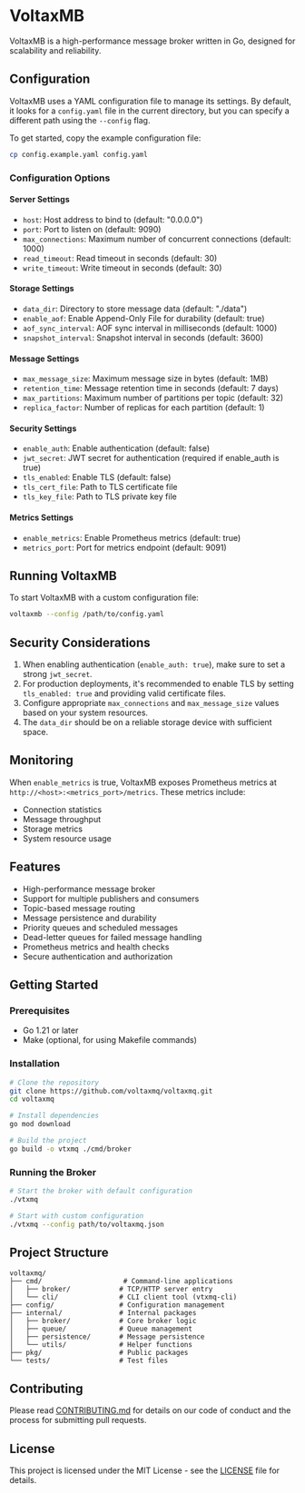 # VoltaxMB

VoltaxMB is a high-performance message broker written in Go, designed for scalability and reliability.

## Configuration

VoltaxMB uses a YAML configuration file to manage its settings. By default, it looks for a `config.yaml` file in the current directory, but you can specify a different path using the `--config` flag.

To get started, copy the example configuration file:

```bash
cp config.example.yaml config.yaml
```

### Configuration Options

#### Server Settings
- `host`: Host address to bind to (default: "0.0.0.0")
- `port`: Port to listen on (default: 9090)
- `max_connections`: Maximum number of concurrent connections (default: 1000)
- `read_timeout`: Read timeout in seconds (default: 30)
- `write_timeout`: Write timeout in seconds (default: 30)

#### Storage Settings
- `data_dir`: Directory to store message data (default: "./data")
- `enable_aof`: Enable Append-Only File for durability (default: true)
- `aof_sync_interval`: AOF sync interval in milliseconds (default: 1000)
- `snapshot_interval`: Snapshot interval in seconds (default: 3600)

#### Message Settings
- `max_message_size`: Maximum message size in bytes (default: 1MB)
- `retention_time`: Message retention time in seconds (default: 7 days)
- `max_partitions`: Maximum number of partitions per topic (default: 32)
- `replica_factor`: Number of replicas for each partition (default: 1)

#### Security Settings
- `enable_auth`: Enable authentication (default: false)
- `jwt_secret`: JWT secret for authentication (required if enable_auth is true)
- `tls_enabled`: Enable TLS (default: false)
- `tls_cert_file`: Path to TLS certificate file
- `tls_key_file`: Path to TLS private key file

#### Metrics Settings
- `enable_metrics`: Enable Prometheus metrics (default: true)
- `metrics_port`: Port for metrics endpoint (default: 9091)

## Running VoltaxMB

To start VoltaxMB with a custom configuration file:

```bash
voltaxmb --config /path/to/config.yaml
```

## Security Considerations

1. When enabling authentication (`enable_auth: true`), make sure to set a strong `jwt_secret`.
2. For production deployments, it's recommended to enable TLS by setting `tls_enabled: true` and providing valid certificate files.
3. Configure appropriate `max_connections` and `max_message_size` values based on your system resources.
4. The `data_dir` should be on a reliable storage device with sufficient space.

## Monitoring

When `enable_metrics` is true, VoltaxMB exposes Prometheus metrics at `http://<host>:<metrics_port>/metrics`. These metrics include:

- Connection statistics
- Message throughput
- Storage metrics
- System resource usage

## Features

- High-performance message broker
- Support for multiple publishers and consumers
- Topic-based message routing
- Message persistence and durability
- Priority queues and scheduled messages
- Dead-letter queues for failed message handling
- Prometheus metrics and health checks
- Secure authentication and authorization

## Getting Started

### Prerequisites

- Go 1.21 or later
- Make (optional, for using Makefile commands)

### Installation

```bash
# Clone the repository
git clone https://github.com/voltaxmq/voltaxmq.git
cd voltaxmq

# Install dependencies
go mod download

# Build the project
go build -o vtxmq ./cmd/broker
```

### Running the Broker

```bash
# Start the broker with default configuration
./vtxmq

# Start with custom configuration
./vtxmq --config path/to/voltaxmq.json
```

## Project Structure

```
voltaxmq/
├── cmd/                    # Command-line applications
│   ├── broker/            # TCP/HTTP server entry
│   └── cli/               # CLI client tool (vtxmq-cli)
├── config/                # Configuration management
├── internal/              # Internal packages
│   ├── broker/            # Core broker logic
│   ├── queue/             # Queue management
│   ├── persistence/       # Message persistence
│   └── utils/             # Helper functions
├── pkg/                   # Public packages
└── tests/                 # Test files
```

## Contributing

Please read [CONTRIBUTING.md](CONTRIBUTING.md) for details on our code of conduct and the process for submitting pull requests.

## License

This project is licensed under the MIT License - see the [LICENSE](LICENSE) file for details. 
